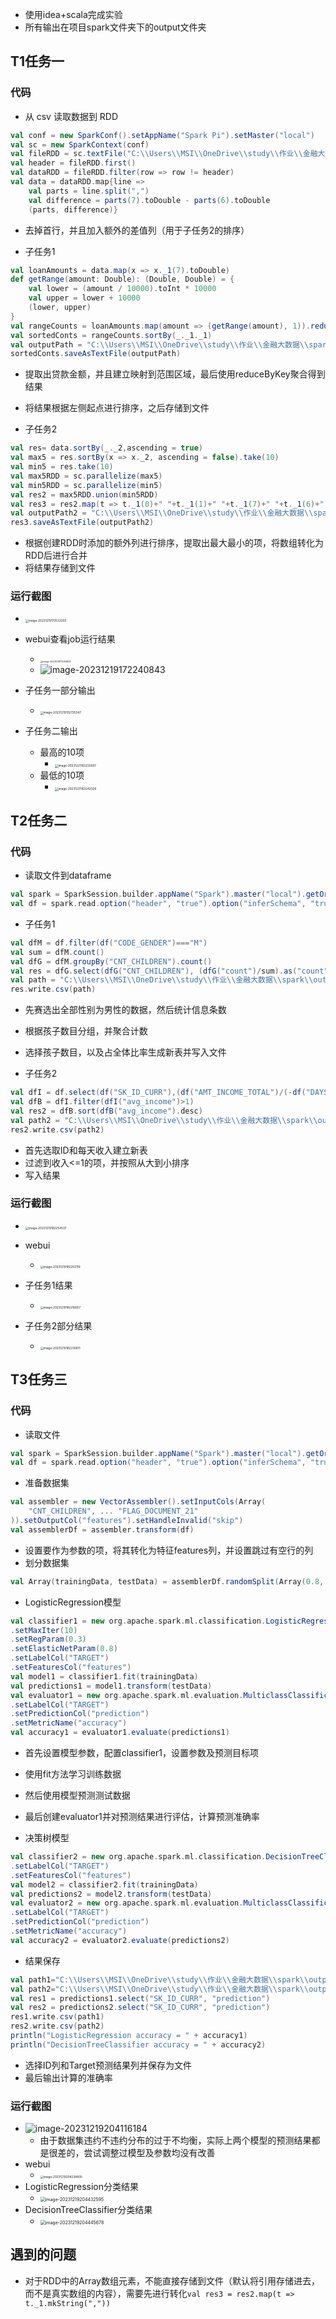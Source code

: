 - 使用idea+scala完成实验
- 所有输出在项目spark文件夹下的output文件夹

## T1任务一

### 代码

- 从 csv 读取数据到 RDD
```scala
val conf = new SparkConf().setAppName("Spark Pi").setMaster("local")
val sc = new SparkContext(conf)
val fileRDD = sc.textFile("C:\\Users\\MSI\\OneDrive\\study\\作业\\金融大数据\\application_data.csv")
val header = fileRDD.first()
val dataRDD = fileRDD.filter(row => row != header)
val data = dataRDD.map{line =>
    val parts = line.split(",")
    val difference = parts(7).toDouble - parts(6).toDouble
    (parts, difference)}
```
- 去掉首行，并且加入额外的差值列（用于子任务2的排序）

- 子任务1
```scala
val loanAmounts = data.map(x => x._1(7).toDouble)
def getRange(amount: Double): (Double, Double) = {
    val lower = (amount / 10000).toInt * 10000
    val upper = lower + 10000
    (lower, upper)
}
val rangeCounts = loanAmounts.map(amount => (getRange(amount), 1)).reduceByKey(_ + _)
val sortedConts = rangeCounts.sortBy(_._1._1)
val outputPath = "C:\\Users\\MSI\\OneDrive\\study\\作业\\金融大数据\\spark\\output\\task1_1"
sortedConts.saveAsTextFile(outputPath)
```
- 提取出贷款金额，并且建立映射到范围区域，最后使用reduceByKey聚合得到结果
- 将结果根据左侧起点进行排序，之后存储到文件

- 子任务2
```scala
val res= data.sortBy(_._2,ascending = true)
val max5 = res.sortBy(x => x._2, ascending = false).take(10)
val min5 = res.take(10)
val max5RDD = sc.parallelize(max5)
val min5RDD = sc.parallelize(min5)
val res2 = max5RDD.union(min5RDD)
val res3 = res2.map(t => t._1(0)+" "+t._1(1)+" "+t._1(7)+" "+t._1(6)+", "+t._2)
val outputPath2 = "C:\\Users\\MSI\\OneDrive\\study\\作业\\金融大数据\\spark\\output\\task1_2"
res3.saveAsTextFile(outputPath2)
```
- 根据创建RDD时添加的额外列进行排序，提取出最大最小的项，将数组转化为RDD后进行合并
- 将结果存储到文件

### 运行截图

- <img src="https://thdlrt.oss-cn-beijing.aliyuncs.com/image-20231219172533350.png" alt="image-20231219172533350" style="zoom: 33%;" />

- webui查看job运行结果
  - <img src="https://thdlrt.oss-cn-beijing.aliyuncs.com/image-20231219172258513.png" alt="image-20231219172258513" style="zoom: 25%;" />
  - ![image-20231219172240843](https://thdlrt.oss-cn-beijing.aliyuncs.com/image-20231219172240843.png)

- 子任务一部分输出
  - <img src="https://thdlrt.oss-cn-beijing.aliyuncs.com/image-20231219132725347.png" alt="image-20231219132725347" style="zoom:33%;" />

- 子任务二输出
  - 最高的10项
    - <img src="https://thdlrt.oss-cn-beijing.aliyuncs.com/image-20231221163232607.png" alt="image-20231221163232607" style="zoom:33%;" />
  - 最低的10项
    - <img src="https://thdlrt.oss-cn-beijing.aliyuncs.com/image-20231221163242326.png" alt="image-20231221163242326" style="zoom:33%;" />

## T2任务二

### 代码

- 读取文件到dataframe
```scala
val spark = SparkSession.builder.appName("Spark").master("local").getOrCreate()
val df = spark.read.option("header", "true").option("inferSchema", "true").csv("C:\\Users\\MSI\\OneDrive\\study\\作业\\金融大数据\\application_data.csv")
```

- 子任务1
```scala
val dfM = df.filter(df("CODE_GENDER")==="M")
val sum = dfM.count()
val dfG = dfM.groupBy("CNT_CHILDREN").count()
val res = dfG.select(dfG("CNT_CHILDREN"), (dfG("count")/sum).as("count"))
val path = "C:\\Users\\MSI\\OneDrive\\study\\作业\\金融大数据\\spark\\output\\task2_1"
res.write.csv(path)
```
- 先赛选出全部性别为男性的数据，然后统计信息条数
- 根据孩子数目分组，并聚合计数
- 选择孩子数目，以及占全体比率生成新表并写入文件

- 子任务2
```scala
val dfI = df.select(df("SK_ID_CURR"),(df("AMT_INCOME_TOTAL")/(-df("DAYS_BIRTH"))).as("avg_income"))
val dfB = dfI.filter(dfI("avg_income")>1)
val res2 = dfB.sort(dfB("avg_income").desc)
val path2 = "C:\\Users\\MSI\\OneDrive\\study\\作业\\金融大数据\\spark\\output\\task2_2"
res2.write.csv(path2)
```
- 首先选取ID和每天收入建立新表
- 过滤到收入<=1的项，并按照从大到小排序
- 写入结果

### 运行截图

- <img src="https://thdlrt.oss-cn-beijing.aliyuncs.com/image-20231219182254537.png" alt="image-20231219182254537" style="zoom:33%;" />

- webui
  - <img src="https://thdlrt.oss-cn-beijing.aliyuncs.com/image-20231219182202119.png" alt="image-20231219182202119" style="zoom:33%;" />
- 子任务1结果
  - <img src="https://thdlrt.oss-cn-beijing.aliyuncs.com/image-20231219182216657.png" alt="image-20231219182216657" style="zoom:33%;" />
- 子任务2部分结果
  - <img src="https://thdlrt.oss-cn-beijing.aliyuncs.com/image-20231219182230611.png" alt="image-20231219182230611" style="zoom: 33%;" />

## T3任务三

### 代码

- 读取文件
```scala
val spark = SparkSession.builder.appName("Spark").master("local").getOrCreate()
val df = spark.read.option("header", "true").option("inferSchema", "true").csv("C:\\Users\\MSI\\OneDrive\\study\\作业\\金融大数据\\application_data.csv")
```

- 准备数据集
```scala
val assembler = new VectorAssembler().setInputCols(Array(
    "CNT_CHILDREN", ... "FLAG_DOCUMENT_21"
)).setOutputCol("features").setHandleInvalid("skip")
val assemblerDf = assembler.transform(df)
```
- 设置要作为参数的项，将其转化为特征features列，并设置跳过有空行的列
- 划分数据集


```scala
val Array(trainingData, testData) = assemblerDf.randomSplit(Array(0.8, 0.2))
```
- LogisticRegression模型

```scala
val classifier1 = new org.apache.spark.ml.classification.LogisticRegression()
.setMaxIter(10)
.setRegParam(0.3)
.setElasticNetParam(0.8)
.setLabelCol("TARGET")
.setFeaturesCol("features")
val model1 = classifier1.fit(trainingData)
val predictions1 = model1.transform(testData)
val evaluator1 = new org.apache.spark.ml.evaluation.MulticlassClassificationEvaluator()
.setLabelCol("TARGET")
.setPredictionCol("prediction")
.setMetricName("accuracy")
val accuracy1 = evaluator1.evaluate(predictions1)
```
- 首先设置模型参数，配置classifier1，设置参数及预测目标项
- 使用fit方法学习训练数据
- 然后使用模型预测测试数据
- 最后创建evaluator1并对预测结果进行评估，计算预测准确率

- 决策树模型
```scala
val classifier2 = new org.apache.spark.ml.classification.DecisionTreeClassifier()
.setLabelCol("TARGET")
.setFeaturesCol("features")
val model2 = classifier2.fit(trainingData)
val predictions2 = model2.transform(testData)
val evaluator2 = new org.apache.spark.ml.evaluation.MulticlassClassificationEvaluator()
.setLabelCol("TARGET")
.setPredictionCol("prediction")
.setMetricName("accuracy")
val accuracy2 = evaluator2.evaluate(predictions2)
```

- 结果保存
```scala
val path1="C:\\Users\\MSI\\OneDrive\\study\\作业\\金融大数据\\spark\\output\\task3_logistic"
val path2="C:\\Users\\MSI\\OneDrive\\study\\作业\\金融大数据\\spark\\output\\task3_decisiontree"
val res1 = predictions1.select("SK_ID_CURR", "prediction")
val res2 = predictions2.select("SK_ID_CURR", "prediction")
res1.write.csv(path1)
res2.write.csv(path2)
println("LogisticRegression accuracy = " + accuracy1)
println("DecisionTreeClassifier accuracy = " + accuracy2)
```
- 选择ID列和Target预测结果列并保存为文件
- 最后输出计算的准确率

### 运行截图

- ![image-20231219204116184](https://thdlrt.oss-cn-beijing.aliyuncs.com/image-20231219204116184.png)
  - 由于数据集违约不违约分布的过于不均衡，实际上两个模型的预测结果都是很差的，尝试调整过模型及参数均没有改善
- webui
  - <img src="https://thdlrt.oss-cn-beijing.aliyuncs.com/image-20231219204224800.png" alt="image-20231219204224800" style="zoom:33%;" />
- LogisticRegression分类结果
  - <img src="https://thdlrt.oss-cn-beijing.aliyuncs.com/image-20231219204432595.png" alt="image-20231219204432595" style="zoom:50%;" />
- DecisionTreeClassifier分类结果
  - <img src="https://thdlrt.oss-cn-beijing.aliyuncs.com/image-20231219204445678.png" alt="image-20231219204445678" style="zoom:50%;" />

## 遇到的问题

- 对于RDD中的Array数组元素，不能直接存储到文件（默认将引用存储进去，而不是真实数组的内容），需要先进行转化`val res3 = res2.map(t => t._1.mkString(","))`